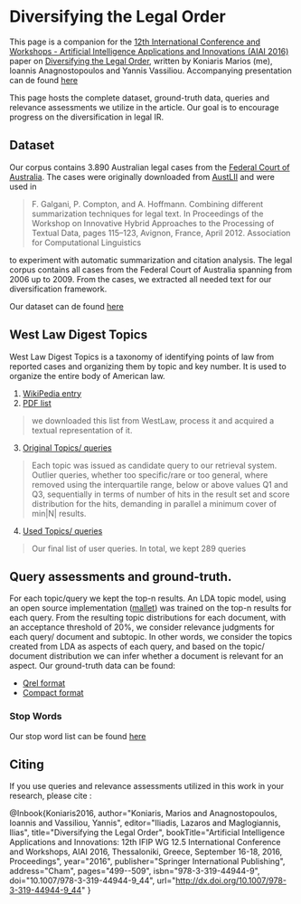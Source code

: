 # Diversifying the Legal Order

This page is a companion for the [12th International Conference and Workshops - Artificial Intelligence Applications and Innovations (AIAI 2016)](http://conferences.cwa.gr/aiai2016/) paper on [Diversifying the Legal Order](http://dx.doi.org/10.1007/978-3-319-44944-9_44), written by Koniaris Marios (me), Ioannis Anagnostopoulos and Yannis Vassiliou. Accompanying presentation can de found [here](https://github.com/mkoniari/LegalDiv/blob/master/presentation/presentation%20mhdw%202016.pdf)

This page hosts the complete dataset, ground-truth data, queries and relevance assessments we utilize in the article. Our goal is to encourage progress on the diversification in legal IR.

## Dataset

Our corpus contains 3.890 Australian legal cases from the [Federal Court of Australia](http://www.fedcourt.gov.au). The cases were originally downloaded from [AustLII](http://www.austlii.edu.au) and were used in 
> F. Galgani, P. Compton, and A. Hoffmann. Combining different summarization techniques for legal text. In Proceedings of the Workshop on Innovative Hybrid Approaches to the Processing of Textual Data, pages 115–123, Avignon, France, April 2012. Association for Computational Linguistics

to experiment with automatic summarization and citation analysis. The legal corpus contains all cases from the Federal Court of Australia spanning from 2006 up to 2009. From the cases, we extracted all needed text for our diversification framework.

Our dataset can de found [here](https://archive.ics.uci.edu/ml/datasets/Legal+Case+Reports)

## West Law Digest Topics

West Law Digest Topics is a taxonomy of identifying points of law from reported cases and organizing them by topic and key number. It is used to organize the entire body of American law.

1. [WikiPedia entry](https://en.wikipedia.org/wiki/West_American_Digest_System)
2. [PDF list](https://info.legalsolutions.thomsonreuters.com/documentation/westlaw/wlawdoc/wlres/keynmb06.pdf) 

 > we downloaded this list from WestLaw, process it and acquired a textual representation of it.

3. [Original Topics/ queries](https://github.com/mkoniari/LegalDiv/blob/master/westlaw.txt)

 > Each topic was issued as candidate query to our retrieval system. Outlier queries, whether too specific/rare or too general, where removed using the interquartile range, below or above values Q1 and Q3, sequentially in terms of number of hits in the result set and score distribution for the hits, demanding in parallel a minimum cover of min|N| results.

4. [Used Topics/ queries](https://github.com/mkoniari/LegalDiv/blob/master/QUERIES.txt) 
 > Our final list of user queries. In total, we kept 289 queries

## Query assessments and ground-truth.

For each topic/query we kept the top-n results. An LDA topic model, using an open source implementation ([mallet](http://mallet.cs.umass.edu/)) was trained on the top-n results for each query. From the resulting topic distributions for each document, with an acceptance threshold of 20%, we consider relevance judgments for each query/ document and subtopic. In other words, we consider the topics created from LDA as aspects of each query, and based
on the topic/ document distribution we can infer whether a document is relevant for an aspect. Our ground-truth data can be found:
* [Qrel format](https://github.com/mkoniari/LegalDiv/blob/master/qrels.txt)
* [Compact format](https://github.com/mkoniari/LegalDiv/blob/master/aspects.txt)

### Stop Words
Our stop word list can be found [here](https://github.com/mkoniari/LegalDiv/blob/master/stopwords.en)

## Citing 

If you use queries and relevance assessments utilized in this work in your research, please cite :

@Inbook{Koniaris2016,
author="Koniaris, Marios and Anagnostopoulos, Ioannis and Vassiliou, Yannis",
editor="Iliadis, Lazaros and Maglogiannis, Ilias", title="Diversifying the Legal Order",
bookTitle="Artificial Intelligence Applications and Innovations: 12th IFIP WG 12.5 International Conference and Workshops, AIAI 2016, Thessaloniki, Greece, September 16-18, 2016, Proceedings",
year="2016",
publisher="Springer International Publishing",
address="Cham",
pages="499--509",
isbn="978-3-319-44944-9",
doi="10.1007/978-3-319-44944-9_44",
url="http://dx.doi.org/10.1007/978-3-319-44944-9_44"
}


